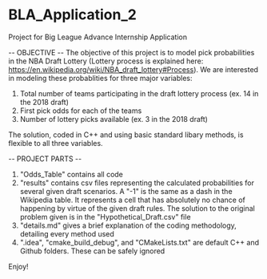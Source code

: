 # BLA_Application_2

Project for Big League Advance Internship Application

-- OBJECTIVE -- The objective of this project is to model pick probabilities in the NBA Draft Lottery (Lottery process is explained here: https://en.wikipedia.org/wiki/NBA_draft_lottery#Process). We are interested in modeling these probablities for three major variables:

  1. Total number of teams participating in the draft lottery process (ex. 14 in the 2018 draft)
  2. First pick odds for each of the teams
  3. Number of lottery picks available (ex. 3 in the 2018 draft)
  
The solution, coded in C++ and using basic standard libary methods, is flexible to all three variables.


-- PROJECT PARTS -- 

  1. "Odds_Table" contains all code
  2. "results" contains csv files representing the calculated probabilities for several given draft scenarios. A "-1" is the same as a dash in the Wikipedia table. It represents a cell that has absolutely no chance of happening by virtue of the given draft rules. The solution to the original problem given is in the "Hypothetical_Draft.csv" file 
  3. "details.md" gives a brief explanation of the coding methodology, detailing every method used
  4. ".idea", "cmake_build_debug", and "CMakeLists.txt" are default C++ and Github folders. These can be safely ignored
  
  
  
Enjoy!
